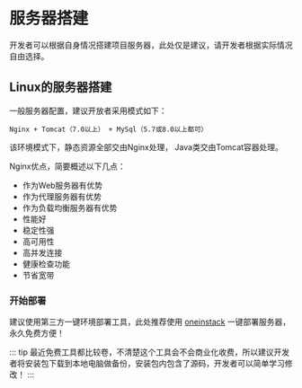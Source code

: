 # 服务器搭建

开发者可以根据自身情况搭建项目服务器，此处仅是建议，请开发者根据实际情况自由选择。

## Linux的服务器搭建
一般服务器配置，建议开放者采用模式如下：

`Nginx + Tomcat（7.0以上） + MySql（5.7或8.0以上都可）`

该环境模式下，静态资源全部交由Nginx处理， Java类交由Tomcat容器处理。

Nginx优点，简要概述以下几点：
* 作为Web服务器有优势
* 作为代理服务器有优势
* 作为负载均衡服务器有优势
* 性能好
* 稳定性强
* 高可用性
* 高并发连接
* 健康检查功能
* 节省宽带


### 开始部署
建议使用第三方一键环境部署工具，此处推荐使用 [oneinstack](https://oneinstack.com/install/)  一键部署服务器，永久免费方便！

::: tip
最近免费工具都比较卷，不清楚这个工具会不会商业化收费，所以建议开发者将安装包下载到本地电脑做备份，安装包内包含了源码，开发者可以简单学习修改！
:::